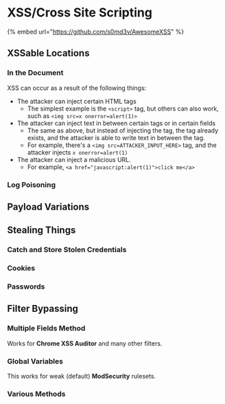 # XSS/Cross Site Scripting

{% embed url="https://github.com/s0md3v/AwesomeXSS" %}

## XSSable Locations

### In the Document

XSS can occur as a result of the following things:

* The attacker can inject certain HTML tags
  * The simplest example is the `<script>` tag, but others can also work, such as `<img src=x onerror=alert(1)>`
* The attacker can inject text in between certain tags or in certain fields
  * The same as above, but instead of injecting the tag, the tag already exists, and the attacker is able to write text in between the tag.
  * For example, there's a `<img src=ATTACKER_INPUT_HERE>` tag, and the attacker injects `x onerror=alert(1)`
* The attacker can inject a malicious URL.
  * For example, `<a href="javascript:alert(1)">click me</a>`

### Log Poisoning



## Payload Variations



## Stealing Things

### Catch and Store Stolen Credentials



### Cookies



### Passwords

## Filter Bypassing

### Multiple Fields Method

Works for **Chrome XSS Auditor** and many other filters.

### Global Variables

This works for weak \(default\) **ModSecurity** rulesets.

### Various Methods

#### 







### 







